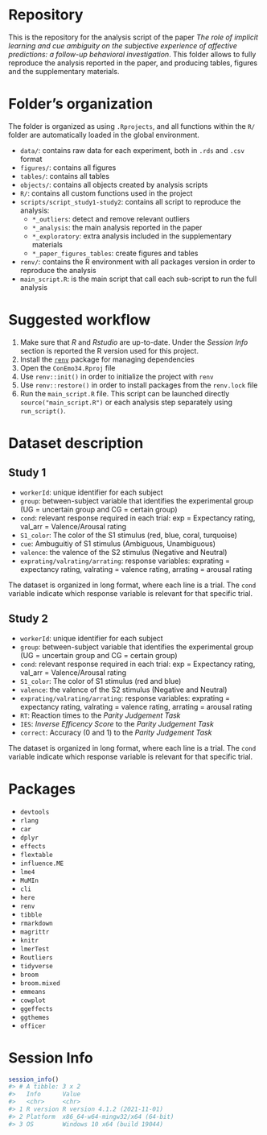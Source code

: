 
<!-- README.md is generated from README.Rmd. Please edit that file -->

# Repository

This is the repository for the analysis script of the paper *The role of
implicit learning and cue ambiguity on the subjective experience of
affective predictions: a follow-up behavioral investigation*. This
folder allows to fully reproduce the analysis reported in the paper, and
producing tables, figures and the supplementary materials.

# Folder’s organization

The folder is organized as using `.Rprojects`, and all functions within
the `R/` folder are automatically loaded in the global environment.

-   `data/`: contains raw data for each experiment, both in `.rds` and
    `.csv` format
-   `figures/`: contains all figures
-   `tables/`: contains all tables
-   `objects/`: contains all objects created by analysis scripts
-   `R/`: contains all custom functions used in the project
-   `scripts/script_study1-study2`: contains all script to reproduce the
    analysis:
    -   `*_outliers`: detect and remove relevant outliers
    -   `*_analysis`: the main analysis reported in the paper
    -   `*_exploratory`: extra analysis included in the supplementary
        materials
    -   `*_paper_figures_tables`: create figures and tables
-   `renv/`: contains the R environment with all packages version in
    order to reproduce the analysis
-   `main_script.R`: is the main script that call each sub-script to run
    the full analysis

# Suggested workflow

1.  Make sure that *R* and *Rstudio* are up-to-date. Under the *Session
    Info* section is reported the R version used for this project.
2.  Install the
    [`renv`](https://rstudio.github.io/renv/articles/renv.html) package
    for managing dependencies
3.  Open the `ConEmo34.Rproj` file
4.  Use `renv::init()` in order to initialize the project with `renv`
5.  Use `renv::restore()` in order to install packages from the
    `renv.lock` file
6.  Run the `main_script.R` file. This script can be launched directly
    `source("main_script.R")` or each analysis step separately using
    `run_script()`.

# Dataset description

## Study 1

-   `workerId`: unique identifier for each subject
-   `group`: between-subject variable that identifies the experimental
    group (UG = uncertain group and CG = certain group)
-   `cond`: relevant response required in each trial: exp = Expectancy
    rating, val_arr = Valence/Arousal rating
-   `S1_color`: The color of the S1 stimulus (red, blue, coral,
    turquoise)
-   `cue`: Ambuguitiy of S1 stimulus (Ambiguous, Unambiguous)
-   `valence`: the valence of the S2 stimulus (Negative and Neutral)
-   `exprating/valrating/arrating`: response variables: exprating =
    expectancy rating, valrating = valence rating, arrating = arousal
    rating

The dataset is organized in long format, where each line is a trial. The
`cond` variable indicate which response variable is relevant for that
specific trial.

## Study 2

-   `workerId`: unique identifier for each subject
-   `group`: between-subject variable that identifies the experimental
    group (UG = uncertain group and CG = certain group)
-   `cond`: relevant response required in each trial: exp = Expectancy
    rating, val_arr = Valence/Arousal rating
-   `S1_color`: The color of S1 stimulus (red and blue)
-   `valence`: the valence of the S2 stimulus (Negative and Neutral)
-   `exprating/valrating/arrating`: response variables: exprating =
    expectancy rating, valrating = valence rating, arrating = arousal
    rating
-   `RT`: Reaction times to the *Parity Judgement Task*
-   `IES`: *Inverse Efficency Score* to the *Parity Judgement Task*
-   `correct`: Accuracy (0 and 1) to the *Parity Judgement Task*

The dataset is organized in long format, where each line is a trial. The
`cond` variable indicate which response variable is relevant for that
specific trial.

# Packages

-   `devtools`
-   `rlang`
-   `car`
-   `dplyr`
-   `effects`
-   `flextable`
-   `influence.ME`
-   `lme4`
-   `MuMIn`
-   `cli`
-   `here`
-   `renv`
-   `tibble`
-   `rmarkdown`
-   `magrittr`
-   `knitr`
-   `lmerTest`
-   `Routliers`
-   `tidyverse`
-   `broom`
-   `broom.mixed`
-   `emmeans`
-   `cowplot`
-   `ggeffects`
-   `ggthemes`
-   `officer`

# Session Info

``` r
session_info()
#> # A tibble: 3 x 2
#>   Info      Value                          
#>   <chr>     <chr>                          
#> 1 R version R version 4.1.2 (2021-11-01)   
#> 2 Platform  x86_64-w64-mingw32/x64 (64-bit)
#> 3 OS        Windows 10 x64 (build 19044)
```
